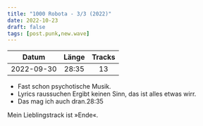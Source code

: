 ```yaml
---
title: "1000 Robota - 3/3 (2022)"
date: 2022-10-23
draft: false
tags: [post.punk,new.wave]
---
```


| Datum      | Länge | Tracks |
|:----------:|:-----:|:------:|
| 2022-09-30 | 28:35 | 13     |

- Fast schon psychotische Musik.
- Lyrics raussuchen Ergibt keinen Sinn, das ist alles etwas wirr.
- Das mag ich auch dran.28:35

Mein Lieblingstrack ist »Ende«.

